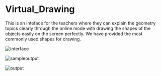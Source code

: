 # Virtual_Drawing
This is an inteface for the teachers where they can explain the geometry topics clearly through the online mode with drawing the shapes of the objects easily on the screen perfectly. We have provided the most commonly used shapes for drawing.

![interface](https://github.com/vijayantony-web/Virtual_Drawing/assets/82152995/b248e9cc-639a-4db8-af5e-b94cc08f47c4)

![sampleoutput](https://github.com/vijayantony-web/Virtual_Drawing/assets/82152995/b60a9780-de81-41b2-8ee9-10a1eb5bdd51)

![output](https://github.com/vijayantony-web/Virtual_Drawing/assets/82152995/adf38f7a-fbd2-4602-b913-13187d0ca392)

